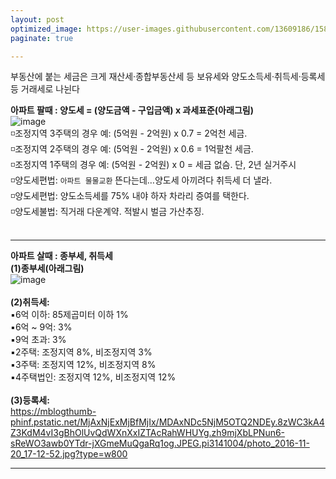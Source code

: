 ```yaml
---
layout: post
optimized_image: https://user-images.githubusercontent.com/13609186/158834851-5c5d7736-001b-448d-8bb6-eb99f2f16233.jpg
paginate: true

---
```

부동산에 붙는 세금은 크게 재산세·종합부동산세 등 보유세와 양도소득세·취득세·등록세 등 거래세로 나뉜다

**아파트 팔때 : 양도세 = (양도금액 - 구입금액) x 과세표준(아래그림)**<br>
![image](https://thumb.mt.co.kr/06/2021/05/2021051314510663694_1.jpg/dims/optimize/) <br>
◽조정지역 3주택의 경우 예: (5억원 - 2억원) x 0.7 = 2억천 세금. <br>
◽조정지역 2주택의 경우 예: (5억원 - 2억원) x 0.6 = 1억팔천 세금. <br>
◽조정지역 1주택의 경우 예: (5억원 - 2억원) x   0 = 세금  없슴. 단, 2년 실거주시 <br>
◽양도세편법: `아파트 물물교환` 뜬다는데…양도세 아끼려다 취득세 더 낼라. <br>
◽양도세편법: 양도소득세를 75% 내야 하자 차라리 증여를 택한다. <br>
◽양도세불법: 직거래 다운계약. 적발시 벌금 가산추징. <br>
<br>

---

**아파트 살때 : 종부세, 취득세** <br>
**(1)종부세(아래그림)** <br>
![image](http://cdn.bizwatch.co.kr/news/photo/2019/01/24/0e367ee0334549d9740249280791160d112724.jpg)<br>
<br>
**(2)취득세:** <br>
▪6억 이하: 85제곱미터 이하 1%<br>
▪6억 ~ 9억: 3%<br>
▪9억 초과: 3%<br>
▪2주택: 조정지역 8%, 비조정지역 3%<br>
▪3주택: 조정지역 12%, 비조정지역 8%<br>
▪4주택법인: 조정지역 12%, 비조정지역 12%<br>
<br>
**(3)등록세:** <br>
https://mblogthumb-phinf.pstatic.net/MjAxNjExMjBfMjIx/MDAxNDc5NjM5OTQ2NDEy.8zWC3kA4Z3KdM4vI3gBhOlUvQdWXnXxIZTAcRahWHUYg.zh9mjXbLPNun6-sReWO3awb0YTdr-jXGmeMuQgaRq1og.JPEG.pi3141004/photo_2016-11-20_17-12-52.jpg?type=w800


---
